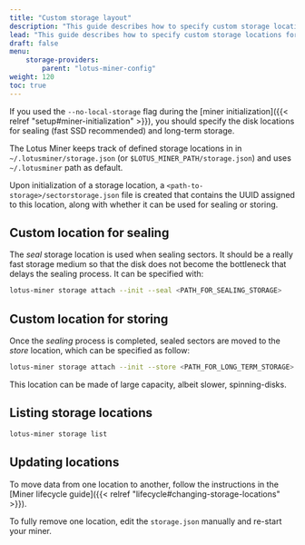 ```yaml
---
title: "Custom storage layout"
description: "This guide describes how to specify custom storage locations for the Lotus Miner, depending on the needs and available hardware."
lead: "This guide describes how to specify custom storage locations for the Lotus Miner, depending on the needs and available hardware."
draft: false
menu:
    storage-providers:
        parent: "lotus-miner-config"
weight: 120
toc: true
---
```


If you used the `--no-local-storage` flag during the [miner initialization]({{< relref "setup#miner-initialization" >}}), you should specify the disk locations for sealing (fast SSD recommended) and long-term storage.

The Lotus Miner keeps track of defined storage locations in in `~/.lotusminer/storage.json` (or `$LOTUS_MINER_PATH/storage.json`) and uses `~/.lotusminer` path as default.

Upon initialization of a storage location, a `<path-to-storage>/sectorstorage.json` file is created that contains the UUID assigned to this location, along with whether it can be used for sealing or storing.

## Custom location for sealing

The _seal_ storage location is used when sealing sectors. It should be a really fast storage medium so that the disk does not become the bottleneck that delays the sealing process. It can be specified with:

```sh
lotus-miner storage attach --init --seal <PATH_FOR_SEALING_STORAGE>
```

## Custom location for storing

Once the _sealing_ process is completed, sealed sectors are moved to the _store_ location, which can be specified as follow:

```sh
lotus-miner storage attach --init --store <PATH_FOR_LONG_TERM_STORAGE>
```

This location can be made of large capacity, albeit slower, spinning-disks.

## Listing storage locations

```sh
lotus-miner storage list
```

## Updating locations

To move data from one location to another, follow the instructions in the [Miner lifecycle guide]({{< relref "lifecycle#changing-storage-locations" >}}).

To fully remove one location, edit the `storage.json` manually and re-start your miner.

